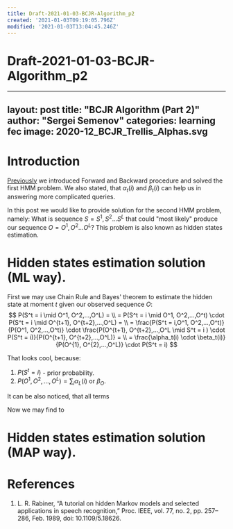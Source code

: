 ```yaml
---
title: Draft-2021-01-03-BCJR-Algorithm_p2
created: '2021-01-03T09:19:05.796Z'
modified: '2021-01-03T13:04:45.246Z'
---
```


# Draft-2021-01-03-BCJR-Algorithm_p2

---
layout: post
title: "BCJR Algorithm (Part 2)"
author: "Sergei Semenov"
categories: learning fec
image: 2020-12_BCJR_Trellis_Alphas.svg
---

# Introduction
[Previously](https://simonrus.github.io/about/learning/fec/BCJR-Algorithm_p1.html) we introduced Forward and Backward procedure and solved the first HMM problem. We also stated, that $\alpha_t(i)$ and $\beta_t(i)$ can help us in answering more complicated queries. 

In this post we would like to provide solution for the second HMM problem, namely: What is sequence $S = {S^1},{S^2}...{S^L}$ that could "most likely" produce our sequence $O = {O^1},{O^2}...{O^L}$? This problem is also known as hidden states estimation.

# Hidden states estimation solution (ML way).
First we may use Chain Rule and Bayes' theorem to estimate the hidden state at moment $t$ given our observed sequence $O$:
$$
P(S^t = i \mid O^1, O^2,...,O^L) = \\
= P(S^t = i \mid O^1, O^2,...,O^t) \cdot P(S^t = i \mid O^{t+1}, O^{t+2},...,O^L) = \\
= \frac{P(S^t = i,O^1, O^2,...,O^t)}{P(O^1, O^2,...,O^t)} \cdot \frac{P(O^{t+1}, O^{t+2},...,O^L \mid S^t = i ) \cdot P(S^t = i)}{P(O^{t+1}, O^{t+2},...,O^L)} = \\
= \frac{\alpha_t(i) \cdot \beta_t(i)}{P(O^{1}, O^{2},...,O^L)} \cdot P(S^t = i) 
$$

That looks cool, because:
1. $P(S^t = i)$ - prior probability.
2. $P(O^{1}, O^{2},...,O^L) = \sum_{i} \alpha_{L}(i)$ or $\beta_{O}$.

It can be also noticed, that all terms 

Now we may find to

# Hidden states estimation solution (MAP way).




# References 
1. L. R. Rabiner, “A tutorial on hidden Markov models and selected applications in speech recognition,” Proc. IEEE, vol. 77, no. 2, pp. 257–286, Feb. 1989, doi: 10.1109/5.18626.




